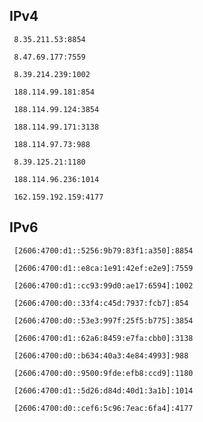 ## IPv4
```
 8.35.211.53:8854
```
```
 8.47.69.177:7559
```
```
 8.39.214.239:1002
```
```
 188.114.99.181:854
```
```
 188.114.99.124:3854
```
```
 188.114.99.171:3138
```
```
 188.114.97.73:988
```
```
 8.39.125.21:1180
```
```
 188.114.96.236:1014
```
```
 162.159.192.159:4177
```

## IPv6
```
 [2606:4700:d1::5256:9b79:83f1:a350]:8854
```
```
 [2606:4700:d1::e8ca:1e91:42ef:e2e9]:7559
```
```
 [2606:4700:d1::cc93:99d0:ae17:6594]:1002
```
```
 [2606:4700:d0::33f4:c45d:7937:fcb7]:854
```
```
 [2606:4700:d0::53e3:997f:25f5:b775]:3854
```
```
 [2606:4700:d1::62a6:8459:e7fa:cbb0]:3138
```
```
 [2606:4700:d0::b634:40a3:4e84:4993]:988
```
```
 [2606:4700:d0::9500:9fde:efb8:ccd9]:1180
```
```
 [2606:4700:d1::5d26:d84d:40d1:3a1b]:1014
```
```
 [2606:4700:d0::cef6:5c96:7eac:6fa4]:4177
```
